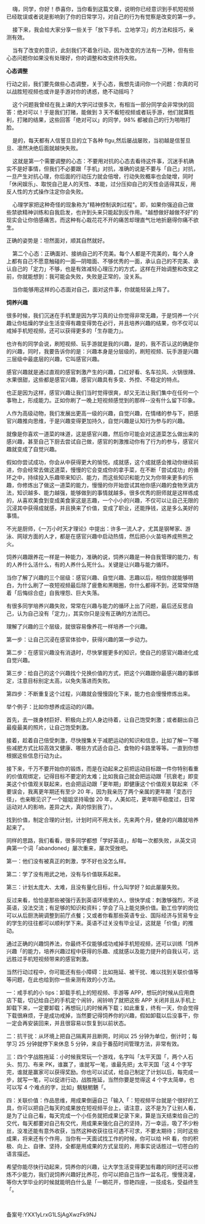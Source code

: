     嗨，同学，你好！恭喜你，当你看到这篇文章，说明你已经意识到手机短视频已经耽误或者说是影响到了你的日常学习，对自己的行为有觉察是改变的第一步。

    接下来，我会给大家分享一些关于「放下手机、立地学习」的方法和技巧，亲测有效。

    当有了改变的意识，此刻我们不着急行动，因为改变的方法有一万种，但有些心态问题你如果没有处理好，你的调整和改变终将失败。

**心态调整**

行动之前，我们要先做些心态调整，关于心态，我想先请问你一个问题：你真的可以战胜短视频也或许是手游对你的诱惑，绝不动摇吗？

    这个问题我曾经在我上课的大学问过很多次，有相当一部分同学会非常快的回答：绝对可以！于是我们打赌，能做到 3 天不看短视频或者玩手游，他们就算胜利，打赌的结果，这些回答「绝对可以」的同学，98\% 都被自己的行为啪啪打脸。

    是的，每天都有人信誓旦旦的立下各种 flgu,然后屡战屡败，当初越是信誓旦旦、凛然决绝后面就越快失败。

    这就是第一个需要调整的心态：不要用对抗的心态去看待这件事，沉迷手机确实不是好事情，但我们不必要跟「手机」对抗，准确的说是不要与「自己」对抗，一旦产生对抗心理，你后面的行动压力就会倍增，行动失败概率也会陡增，同时「休闲娱乐」、取悦自己是人的天性、本能，过分压抑自己的天性会适得其反，用反人性的方式操作注定你会失败。

    心理学家把这种奇怪的现象称为"精神控制讽刺过程"。即，如果你强迫自己做些禁欲精神训练和自我启发，也许到头来只能起到反作用。"越想做好越做不好"的现实会让你倍感痛苦。而这种有心栽花花不开的痛苦却理直气壮地折磨得你痛不欲生。

正确的姿势是：坦然面对，顺其自然就好。

    第二个心态：正确面对、接纳自己的不完美。每个人都是不完美的，每个人身上都有自己不愿意触碰的一面—阴暗面、不够优秀的一面，承认自己的不完美、承认自己的「定力」不够，也是有效减轻心理压力的方式，这样在开始调整和改变之前，你就能想到：我可能会失败，失败是正常的，没关系。

    当你能够用这样的心态面对自己，面对这件事，你就能轻装上阵了。

**饲养兴趣**

很多时候，我们沉迷在手机里是因为学习真的让你觉得非常无趣，于是饲养一个兴趣让你枯燥的学业生活变得有趣变得势在必行，并且培养兴趣的结果，你不仅可以戒掉手机短视频，还可以获得更多的「生存能力」。

也许有的同学会说，刷短视频、玩手游就是我的兴趣，是的，我不否认这的确是你的兴趣，同时，我要告诉你的是：兴趣本身是分层级的，刷短视频、玩手游是兴趣三层级中最底层的兴趣，它叫感官兴趣。

感官兴趣就是通过直观的感官刺激产生的兴趣，口红好看、名车拉风、火锅很辣、水果很甜，这些都是感官兴趣，感官兴趣具有多变、外控、不稳定的特点。

也正是因为这样，感官兴趣让我们当时觉得很爽，却又无法让我们集中在任何一个事物上，形成能力。正如你刷了一晚上短视频感觉到的那样--没有什么留下印象。

人作为高级动物，我们发展出更高一级的兴趣，自觉兴趣，在情绪的参与下，把感官兴趣推向思维，于是兴趣变得更加持久，自觉兴趣是认知行为参与的兴趣。

就像是你喜欢一道菜的味道，这是感官兴趣，然后你可能会对这道菜怎么做出来的感兴趣，甚至自己下厨去尝试自己做，感官的刺激推动你有了行为的参与，感官兴趣就变成了自觉兴趣。

假如你尝试成功，你会从中获得更大的愉悦。成就感，这个成就感会推动你继续前进，你会经常去做这道菜，慢慢的它会变成你的拿手菜，在不断「尝试成功」的循环之中，持续投入乐趣带来知识、能力，而这些知识和能力又为你带来更多的乐趣，你修炼出了做这一道菜的能力，慢慢的你开始尝试其他你感兴趣的食物烹调方法，知识越多、能力越强，能够做到的事情就越多。很多优秀的厨师就是这样练成的，从喜欢美食到变成美食家这是志趣，一个小小的兴趣，不仅可以让自己无限的沉浸其中获得成就感，并且换来了价值，变成了职业，还能挣钱，这是多么美好的事情。

不光是厨师，《一万小时天才理论》中提出：许多一流人才，尤其是钢琴家、游泳、网球方面的人才，都是在感官兴趣中启动热情，然后把小火苗培养成熊熊之火。

饲养兴趣跟养花一样是一种能力，准确的说，饲养兴趣是一种自我管理的能力，有的人养什么活什么，有的人养什么死什么。关键是让兴趣与能力循环。

当你了解了兴趣的三个层级：感官兴趣、自觉兴趣、志趣以后，相信你就能够明白，为什么刷了一夜短视频最后除了疲惫和黑眼圈，你什么都得不到，还常常伴随着「后悔综合症」自我埋怨、巨大失落。

有很多同学培养兴趣失败，常常在兴趣与能力的循环上出了问题，最后还反思自己，认为自己没有「定力」，其实你只是没有正确的方法而已。

理解了兴趣的三个层级，就很容易像养花一样培养一个兴趣。

第一步：让自己沉浸在感官体验中，获得兴趣的第一步动力。

第二步：在感官兴趣没有消退时，尽快掌握更多的知识，使自己的感官兴趣进化成自觉兴趣。

第三步：给自己的这个兴趣找个兑换价值的方式，把这个兴趣跟你最感兴趣的事绑定，注意目标别定太高，以免失落进而失败。

第四步：不断重复这个过程，兴趣就会慢慢固化下来，能力也会慢慢修炼出来。

举个例子：比如你想养成运动的兴趣。

首先，去一拨身材巨好、积极向上的人身边待着，让自己饱受刺激；或者翻出自己最瘦最美的照片，让自己饱受刺激。

接着，趁着自己倍受刺激，尽快搜集关于减肥运动的知识和信息，比如了解一下哪些减肥方式比较高效又健康、哪些方式适合自己、食物的卡路里等等。一直到你想根据这些信息行动为止。

接下来，千万不要开始你的锻炼，而是在动起来之前把运动目标跟一件你特别看重的价值观绑定，记得目标不要定的太难；比如我自己就会把运动跟「抗衰老」即变美这个价值观关联起来，也会把运动跟「更年期」即健康这个价值观关联起来（不要误会，我离更年期还有至少 20 年，因为我亲历了两个亲属的更年期「变态行径」，也亲眼见识了一个姐姐坚持瑜伽 20 年，人美如花，更年期平稳度过，日常运动对人的影响，差异之大，真的惊到我了）。

找到价值，制定合理的计划，计划时间不用太长，先来两个月，健身的兴趣就培养起来了。

同样的思路，我们看看，很多同学都想「学好英语」，却每一次都失败，从英文词典第一个词「abandoned」屡次重来，屡次受挫吧。

第一：他们没有被真正的刺激，学不好也没怎么样。

第二：学了没有用武之地，没有与价值联系起来。

第三：计划太庞大、太难，且没有量化目标，什么叫学好？如此屡屡失败。

反过来看，恰恰是那些被强行丢到英语环境里的人，很快学成：刺激够强烈，不说英语，没法交流；有足够的知识和资料；学会了马上能兑换价值。勤工俭学的岗位可以从后厨洗碗调整到前厅点餐；又或者你看那些英语专业、国际经济与贸易专业的学生的往往都可以顺利学下来。英语不过关没有毕业证，这就是「价值」的推动。

通过正确的兴趣饲养法，你最终不仅能够成功戒掉手机短视频，还可以训练「饲养兴趣「的能力，培养兴趣过程中获得的乐趣、成就感以及能力提升的自我认可，远远胜过手机短视频带来的感官刺激。

当然行动过程中，你可能还有些小障碍：比如拖延、被干扰、难以找到关联价值等等问题，在此也给到你一些亲测有效的小方法。

一：戒手机的小 tips：卸载手机上的短视频、手游等 APP，想玩的时候从应用商店下载，切记给自己的手机定个闹铃，闹铃响了就把这些 APP 关闭并且从手机上卸载下来，一定要卸载；再想玩儿的时候再下载；如此重复，终有一天，你会觉得下载很麻烦，于是成功戒掉，当然要记得饲养你的兴趣，假如卸载以后没事干，你一定会再安装回来，并且很容易以恢复到以前状态。

二：抗干扰：从环境上把自己隔离并且断网，时间以 25 分钟为单位，倒计时；每学习 25 分钟就停下来休息 5 分钟，来自于番茄时间管理方法，非常有效。

三：四个字战胜拖延：小时候我常玩一个游戏，名字叫「太平天国「，两个人石头、剪刀、布来 PK，谁赢了，谁就写一笔，谁最先把」太平天国「这 4 个字写完，谁就是赢家可以获得奖励。你也可以试试，给自己制定了计划以后，每完成一步，就写一笔，可以促进行动，战胜拖延，当然你要是觉得这 4 个字太简单，也可以写 4 个难点的字，比如」魑魅魍魉「。

四：关联价值：作品思维，用成果倒逼自己「输入「：短视频平台就是个很好的工具，你可以把自己每天的成果放在短视频平台上，请注意，这不是为了让别人看，是为了让自己看，每天完成一个小任务就把成果记录下来，算是当天结束给自己的交代，每天都要对自己有交代，用成果来强化自己的坚持，万一幸运，吸了不少粉丝，没准还能有意外收获，当然这种收获往往可遇不可求，不要太期待；同时这些成果，将来还有个作用，当你有一天面试找工作的时候，你可以给 HR 看，你的积极、向上、自律、坚持，全都是用成果的方式呈现的，用事实说话胜过一切苍白的语言描述。

希望你能尽快行动起来，饲养你的兴趣，让大学生活变得更加有趣的同时还可以修炼不少能力，我们说饲养兴趣好比养花，你可以把自己当作一盆名花，慢慢浇灌，等你大学毕业的时候就能明白什么是「一朝花开，惊艳四座，一技成名，受益终生「。

 

备案号:YXX1yLrxG1LSjAgXwzFk9NJ